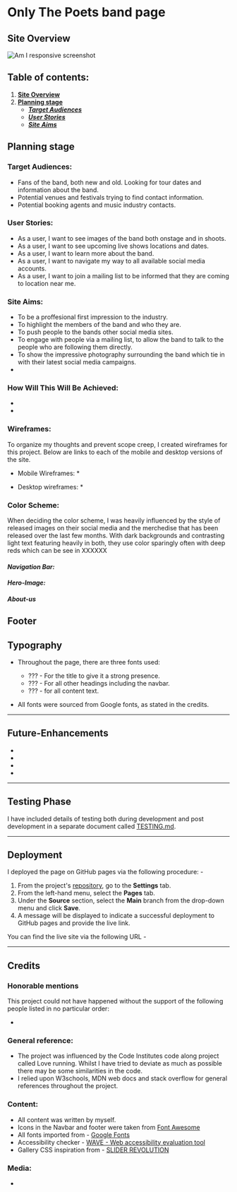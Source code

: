 # **Only The Poets band page**
## **Site Overview**


![Am I responsive screenshot]()
## Table of contents:
1. [**Site Overview**](#site-overview)
1. [**Planning stage**](#planning-stage)
    * [***Target Audiences***](#target-audiences)
    * [***User Stories***](#user-stories)
    * [***Site Aims***](#site-aims)


## **Planning stage**
### **Target Audiences:**
*  Fans of the band, both new and old. Looking for tour dates and information about the band. 
*  Potential venues and festivals trying to find contact information.
*  Potential booking agents and music industry contacts.

### **User Stories:**
* As a user, I want to see images of the band both onstage and in shoots.
* As a user, I want to see upcoming live shows locations and dates.
* As a user, I want to learn more about the band.
* As a user, I want to navigate my way to all available social media accounts.
* As a user, I want to join a mailing list to be informed that they are coming to location near me.

### **Site Aims:**
* To be a proffesional first impression to the industry. 
* To highlight the members of the band and who they are.
* To push people to the bands other social media sites.
* To engage with people via a mailing list, to allow the band to talk to the people who are following them directly.
* To show the impressive photography surrounding the band which tie in with their latest social media campaigns.
* 

### **How Will This Will Be Achieved:**
* 

* 

### **Wireframes:**
To organize my thoughts and prevent scope creep, I created wireframes for this project. Below are links to each of the mobile and desktop versions of the site. 

* Mobile Wireframes:
    * 

* Desktop wireframes:
    * 



### **Color Scheme:**
When deciding the color scheme, I was heavily influenced by the style of released images on their social media and the merchedise that has been released over the last few months. With dark backgrounds and contrasting light text featuring heavily in both, they use color sparingly often with deep reds which can be see in XXXXXX

#### *Navigation Bar:*

#### *Hero-Image:*

#### *About-us*

## **Footer**


## **Typography**
* Throughout the page, there are three fonts used:
  * ??? - For the title to give it a strong presence.
  * ??? - For all other headings including the navbar. 
  * ??? - for all content text.

* All fonts were sourced from Google fonts, as stated in the credits.

***
## **Future-Enhancements**

* 

* 

* 

* 
***
## **Testing Phase**
I have included details of testing both during development and post development in a separate document called [TESTING.md](TESTING.md).
***
## **Deployment**
I deployed the page on GitHub pages via the following procedure: -

1. From the project's [repository](), go to the **Settings** tab.
2. From the left-hand menu, select the **Pages** tab.
3. Under the **Source** section, select the **Main** branch from the drop-down menu and click **Save**.
4. A message will be displayed to indicate a successful deployment to GitHub pages and provide the live link.

You  can find the live site via the following URL - 

***
## **Credits**
### **Honorable mentions**
This project could not have happened without the support of the following people listed in no particular order:


* 


### **General reference:**
* The project was influenced by the Code Institutes code along project called Love running. Whilst I have tried to deviate as much as possible there may be some similarities in the code.
* I relied upon W3schools, MDN web docs and stack overflow for general references throughout the project.

### **Content:**
* All content was written by myself.
* Icons in the Navbar and footer were taken from [Font Awesome](https://fontawesome.com)
* All fonts imported from - [Google Fonts](https://fonts.google.com/)
* Accessibility checker - [WAVE - Web accessibility evaluation tool](https://wave.webaim.org/)
* Gallery CSS inspiration from - [SLIDER REVOLUTION](https://www.sliderrevolution.com/resources/css-gallery/)
  
### **Media:**
* 

